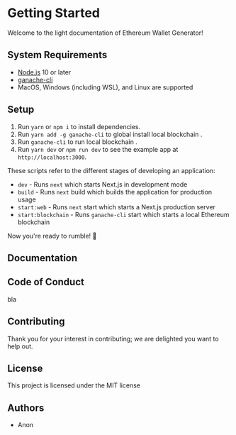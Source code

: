 # Getting Started

Welcome to the light documentation of Ethereum Wallet Generator!

## System Requirements

- [Node.js](https://nodejs.org/en/) 10 or later
- [ganache-cli](https://github.com/trufflesuite/ganache-cli)
- MacOS, Windows (including WSL), and Linux are supported

## Setup

1. Run `yarn` or `npm i` to install dependencies.
2. Run `yarn add -g ganache-cli` to global install local blockchain .
3. Run `ganache-cli` to run local blockchain .
4. Run `yarn dev` or `npm run dev` to see the example app at `http://localhost:3000`.

These scripts refer to the different stages of developing an application:

- `dev` - Runs `next` which starts Next.js in development mode
- `build` - Runs `next` build which builds the application for production usage
- `start:web` - Runs `next` start which starts a Next.js production server
- `start:blockchain` - Runs `ganache-cli` start which starts a local Ethereum blockchain 

Now you're ready to rumble! :traffic_light:

## Documentation

## Code of Conduct

bla

## Contributing

Thank you for your interest in contributing; we are delighted you want to help out.

## License

This project is licensed under the MIT license

## Authors

- Anon